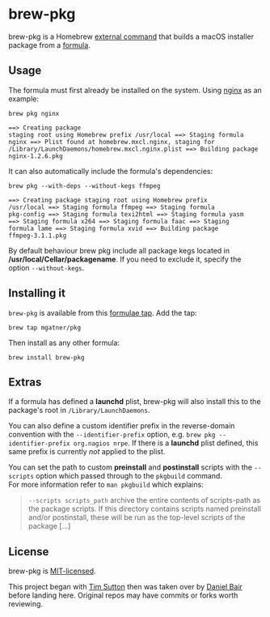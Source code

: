 # brew-pkg

brew-pkg is a Homebrew [external command](https://docs.brew.sh/External-Commands)
that builds a macOS installer package from a [formula](https://formulae.brew.sh).

## Usage

The formula must first already be installed on the system. Using [nginx](https://formulae.brew.sh/formula/nginx) as an example:

`brew pkg nginx`
<code><pre>==> Creating package staging root using Homebrew prefix /usr/local
==> Staging formula nginx
==> Plist found at homebrew.mxcl.nginx, staging for /Library/LaunchDaemons/homebrew.mxcl.nginx.plist
==> Building package nginx-1.2.6.pkg</pre></code>

It can also automatically include the formula's dependencies:

`brew pkg --with-deps --without-kegs ffmpeg`
<code><pre>==> Creating package staging root using Homebrew prefix /usr/local
==> Staging formula ffmpeg
==> Staging formula pkg-config
==> Staging formula texi2html
==> Staging formula yasm
==> Staging formula x264
==> Staging formula faac
==> Staging formula lame
==> Staging formula xvid
==> Building package ffmpeg-3.1.1.pkg</pre></code>

By default behaviour brew pkg include all package kegs located in **/usr/local/Cellar/packagename**.
If you need to exclude it, specify the option `--without-kegs`.

## Installing it

`brew-pkg` is available from this [formulae tap](https://github.com/mgatner/brew-pkg). Add the tap:

`brew tap mgatner/pkg`

Then install as any other formula:

`brew install brew-pkg`

## Extras

If a formula has defined a **launchd** plist, brew-pkg will also install this to the package's root in `/Library/LaunchDaemons`.

You can also define a custom identifier prefix in the reverse-domain convention with the `--identifier-prefix` option,
e.g. `brew pkg --identifier-prefix org.nagios nrpe`. If there is a **launchd** plist defined, this same prefix is currently _not_ applied to the plist.

You can set the path to custom **preinstall** and **postinstall** scripts with the `--scripts` option which passed through to the `pkgbuild` command.  
For more information refer to `man pkgbuild` which explains:

> `--scripts scripts_path` archive the entire contents of scripts-path as the package scripts. If this directory contains scripts named preinstall and/or postinstall, these will be run as the top-level scripts of the package [...]

## License

brew-pkg is [MIT-licensed](https://github.com/mgatner/brew-pkg/blob/develop/LICENSE.md).

This project began with [Tim Sutton](https://github.com/timsutton/brew-pkg) then was taken over by
[Daniel Bair](https://github.com/danielbair/homebrew-pkg) before landing here. Original repos may
have commits or forks worth reviewing.
